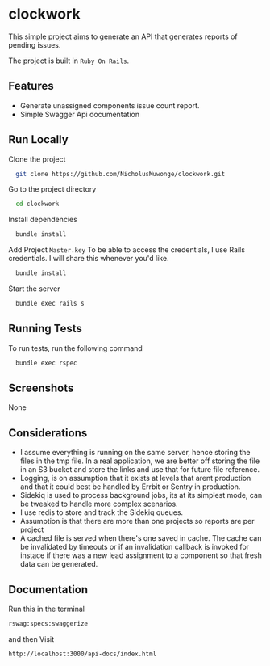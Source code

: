 # clockwork

This simple project aims to generate an API that generates reports of pending issues.

The project is built in `Ruby On Rails`.


## Features

- Generate unassigned components issue count report.
- Simple Swagger Api documentation


## Run Locally

Clone the project

```bash
  git clone https://github.com/NicholusMuwonge/clockwork.git
```

Go to the project directory

```bash
  cd clockwork
```

Install dependencies

```bash
  bundle install
```

Add Project `Master.key` To be able to access the credentials, I use Rails credentials. I will share this whenever you'd like.

```bash
  bundle install
```

Start the server

```bash
  bundle exec rails s
```

## Running Tests

To run tests, run the following command

```bash
  bundle exec rspec
```

## Screenshots

None

## Considerations

- I assume everything is running on the same server, hence storing the files in the tmp file. In a real application, we are better off storing the file in an S3 bucket and store the links and use that for future file reference.
- Logging, is on assumption that it exists at levels that arent production and that it could best be handled by Errbit or Sentry in production.
- Sidekiq is used to process background jobs, its at its simplest mode, can be tweaked to handle more complex scenarios.
- I use redis to store and track the Sidekiq queues.
- Assumption is that there are more than one projects so reports are per project
- A cached file is served when there's one saved in cache. The cache can be invalidated by timeouts or if an invalidation callback is invoked for instace if there was a new lead assignment to a component so that fresh data can be generated.

## Documentation

Run this in the terminal
```bash
rswag:specs:swaggerize
```

and then Visit

`http://localhost:3000/api-docs/index.html`
